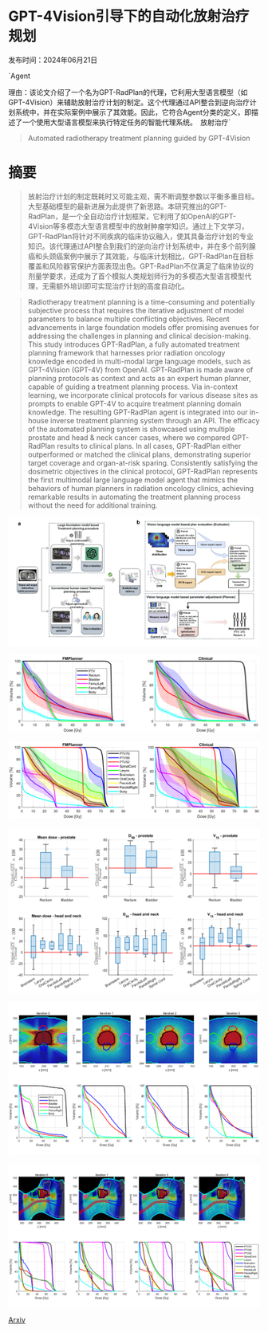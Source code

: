# GPT-4Vision引导下的自动化放射治疗规划

发布时间：2024年06月21日

`Agent

理由：该论文介绍了一个名为GPT-RadPlan的代理，它利用大型语言模型（如GPT-4Vision）来辅助放射治疗计划的制定。这个代理通过API整合到逆向治疗计划系统中，并在实际案例中展示了其效能。因此，它符合Agent分类的定义，即描述了一个使用大型语言模型来执行特定任务的智能代理系统。` `放射治疗`

> Automated radiotherapy treatment planning guided by GPT-4Vision

# 摘要

> 放射治疗计划的制定既耗时又可能主观，需不断调整参数以平衡多重目标。大型基础模型的最新进展为此提供了新思路。本研究推出的GPT-RadPlan，是一个全自动治疗计划框架，它利用了如OpenAI的GPT-4Vision等多模态大型语言模型中的放射肿瘤学知识。通过上下文学习，GPT-RadPlan将针对不同疾病的临床协议融入，使其具备治疗计划的专业知识。该代理通过API整合到我们的逆向治疗计划系统中，并在多个前列腺癌和头颈癌案例中展示了其效能，与临床计划相比，GPT-RadPlan在目标覆盖和风险器官保护方面表现出色。GPT-RadPlan不仅满足了临床协议的剂量学要求，还成为了首个模拟人类规划师行为的多模态大型语言模型代理，无需额外培训即可实现治疗计划的高度自动化。

> Radiotherapy treatment planning is a time-consuming and potentially subjective process that requires the iterative adjustment of model parameters to balance multiple conflicting objectives. Recent advancements in large foundation models offer promising avenues for addressing the challenges in planning and clinical decision-making. This study introduces GPT-RadPlan, a fully automated treatment planning framework that harnesses prior radiation oncology knowledge encoded in multi-modal large language models, such as GPT-4Vision (GPT-4V) from OpenAI. GPT-RadPlan is made aware of planning protocols as context and acts as an expert human planner, capable of guiding a treatment planning process. Via in-context learning, we incorporate clinical protocols for various disease sites as prompts to enable GPT-4V to acquire treatment planning domain knowledge. The resulting GPT-RadPlan agent is integrated into our in-house inverse treatment planning system through an API. The efficacy of the automated planning system is showcased using multiple prostate and head & neck cancer cases, where we compared GPT-RadPlan results to clinical plans. In all cases, GPT-RadPlan either outperformed or matched the clinical plans, demonstrating superior target coverage and organ-at-risk sparing. Consistently satisfying the dosimetric objectives in the clinical protocol, GPT-RadPlan represents the first multimodal large language model agent that mimics the behaviors of human planners in radiation oncology clinics, achieving remarkable results in automating the treatment planning process without the need for additional training.

![GPT-4Vision引导下的自动化放射治疗规划](../../../paper_images/2406.15609/treament_plan_overview_o.png)

![GPT-4Vision引导下的自动化放射治疗规划](../../../paper_images/2406.15609/prostate.png)

![GPT-4Vision引导下的自动化放射治疗规划](../../../paper_images/2406.15609/hn.png)

![GPT-4Vision引导下的自动化放射治疗规划](../../../paper_images/2406.15609/rel.png)

![GPT-4Vision引导下的自动化放射治疗规划](../../../paper_images/2406.15609/traj_prostate.png)

![GPT-4Vision引导下的自动化放射治疗规划](../../../paper_images/2406.15609/traj_hn.png)

[Arxiv](https://arxiv.org/abs/2406.15609)